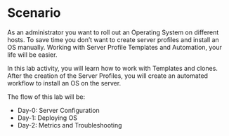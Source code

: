 # Scenario

As an administrator you want to roll out an Operating System on different hosts. 
To save time you don’t want to create server profiles and install an OS manually.
Working with Server Profile Templates and Automation, your life will be easier.

In this lab activity, you will learn how to work with Templates and clones. 
After the creation of the Server Profiles, you will create an automated workflow to install an OS on the server.

The flow of this lab will be:

* Day-0: Server Configuration
* Day-1: Deploying OS
* Day-2: Metrics and Troubleshooting
